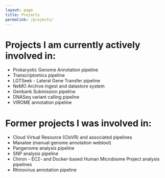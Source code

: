 ```yaml
---
layout: page
title: Projects
permalink: /projects/
---
```


# Projects I am currently actively involved in:
* Prokaryotic Genome Annotation pipeline
* Transcriptomics pipeline
* LGTSeek - Lateral Gene Transfer pipeline
* NeMO Archive ingest and datastore system
* Genbank Submission pipeline
* DNASeq variant calling pipeline
* VIROME annotation pipeline

# Former projects I was involved in:
* Cloud Virtual Resource (CloVR) and associated pipelines
* Manatee (manual genome annotation webtool)
* Pangenome analysis pipeline
* SNP analysis pipeline
* Chiron - EC2- and Docker-based Human Microbiome Project analysis pipelines
* Rhinovirus annotation pipeline
